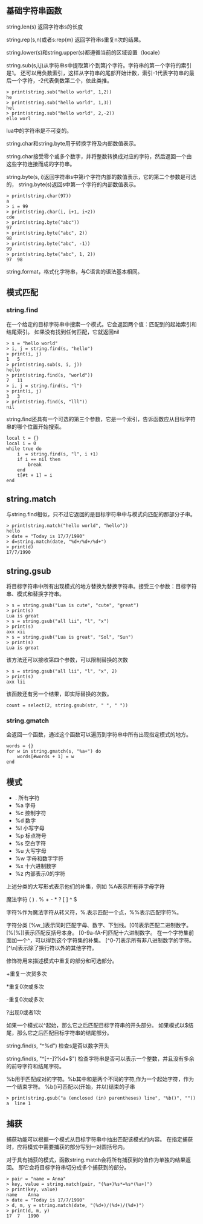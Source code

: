 ## 基础字符串函数
string.len(s) 返回字符串s的长度

string.rep(s,n)或者s:rep(m) 返回字符串s重复n次的结果。

string.lower(s)和string.upper(s)都遵循当前的区域设置（locale）

string.sub(s,i,j)从字符串s中提取第i个到第j个字符。字符串的第一个字符的索引是1。
还可以用负数索引，这样从字符串的尾部开始计数，索引-1代表字符串的最后一个字符，-2代表倒数第二个，依此类推。

    > print(string.sub("hello world", 1,2))
    he
    > print(string.sub("hello world", 1,3))
    hel
    > print(string.sub("hello world", 2,-2))
    ello worl

lua中的字符串是不可变的。

string.char和string.byte用于转换字符及内部数值表示。

string.char接受零个或多个数字，并将整数转换成对应的字符，然后返回一个由这些字符连接而成的字符串。

string.byte(s, i)返回字符串s中第i个字符内部的数值表示，它的第二个参数是可选的，
string.byte(s)返回s中第一个字符的内部数值表示。

    > print(string.char(97))
    a
    > i = 99
    > print(string.char(i, i+1, i+2))
    cde
    > print(string.byte("abc"))
    97
    > print(string.byte("abc", 2))
    98
    > print(string.byte("abc", -1))
    99
    > print(string.byte("abc", 1, 2))
    97	98

string.format，格式化字符串，与C语言的语法基本相同。

## 模式匹配
###  string.find
在一个给定的目标字符串中搜索一个模式。它会返回两个值：匹配到的起始索引和结尾索引。
如果没有找到任何匹配，它就返回nil

    > s = "hello world"
    > i, j = string.find(s, "hello")
    > print(i, j)
    1	5
    > print(string.sub(s, i, j))
    hello
    > print(string.find(s, "world"))
    7	11
    > i, j = string.find(s, "l")
    > print(i, j)
    3	3
    > print(string.find(s, "lll"))
    nil

string.find还具有一个可选的第三个参数，它是一个索引，告诉函数应从目标字符串的哪个位置开始搜索。

    local t = {}
    local i = 0
    while true do
        i  = string.find(s, "l", i +1)
        if i == nil then
            break
        end
        t[#t + 1] = i
    end

## string.match
与string.find相似，只不过它返回的是目标字符串中与模式向匹配的那部分子串。

    > print(string.match("hello world", "hello"))
    hello
    > date = "Today is 17/7/1990"
    > d=string.match(date, "%d+/%d+/%d+")
    > print(d)
    17/7/1990

## string.gsub
将目标字符串中所有出现模式的地方替换为替换字符串。接受三个参数：目标字符串、模式和替换字符串。

    > s = string.gsub("Lua is cute", "cute", "great")
    > print(s)
    Lua is great
    > s = string.gsub("all lii", "l", "x")
    > print(s)
    axx xii
    > s = string.gsub("Lua is great", "Sol", "Sun")
    > print(s)
    Lua is great

该方法还可以接收第四个参数，可以限制替换的次数

    > s = string.gsub("all lii", "l", "x", 2)
    > print(s)
    axx lii

该函数还有另一个结果，即实际替换的次数。

    count = select(2, string.gsub(str, " ", " "))

### string.gmatch
会返回一个函数，通过这个函数可以遍历到字符串中所有出现指定模式的地方。

    words = {}
    for w in string.gmatch(s, "%a+") do
        words[#words + 1] = w
    end

## 模式
* . 所有字符
* %a 字母
* %c 控制字符
* %d 数字
* %l 小写字母
* %p 标点符号
* %s 空白字符
* %u 大写字母
* %w 字母和数字字符
* %x 十六进制数字
* %z 内部表示0的字符

上述分类的大写形式表示他们的补集，例如 %A表示所有非字母字符

魔法字符 ( ) . % + - * ? [ ] ^ $

字符%作为魔法字符从转义符，%.表示匹配一个点，%%表示匹配字符%。

字符分类
[%w_]表示同时匹配字母、数字、下划线。[01]表示匹配二进制数字。[%[%]]表示匹配反括号本身。
[0-9a-fA-F]匹配十六进制数字。
在一个字符集前面加一个^，可以得到这个字符集的补集。
[^0-7]表示所有非八进制数字的字符。[^\n]表示除了换行符以外的其他字符。

修饰符用来描述模式中重复的部分和可选部分。

+重复一次货多次

*重复0次或多次

-重复0次或多次

?出现0或者1次

如果一个模式以^起始，那么它之后匹配目标字符串的开头部分。
如果模式以$结尾，那么它之后匹配目标字符串的结尾部分。

string.find(s, "^%d") 检查s是否以数字开头

string.find(s, "^[+-]?%d+$") 检查字符串是否可以表示一个整数，并且没有多余的前导字符和结尾字符。

%b用于匹配成对的字符。%b<x><y>其中<x>和<y>是两个不同的字符,<x>作为一个起始字符，<y>作为一个结束字符。
%b()可匹配以(开始，并以)结束的子串

    > print(string.gsub("a (enclosed (in) parentheses) line", "%b()", ""))
    a  line	1

## 捕获
捕获功能可以根据一个模式从目标字符串中抽出匹配该模式的内容。
在指定捕获时，应将模式中需要捕获的部分写到一对圆括号内。

对于具有捕获的模式，函数string.match会将所有捕获到的值作为单独的结果返回。
即它会将目标字符串切分成多个捕获到的部分。

    > pair = "name = Anna"
    > key, value = string.match(pair, "(%a+)%s*=%s*(%a+)")
    > print(key, value)
    name	Anna
    > date = "Today is 17/7/1990"
    > d, m, y = string.match(date, "(%d+)/(%d+)/(%d+)")
    > print(d, m, y)
    17	7	1990

